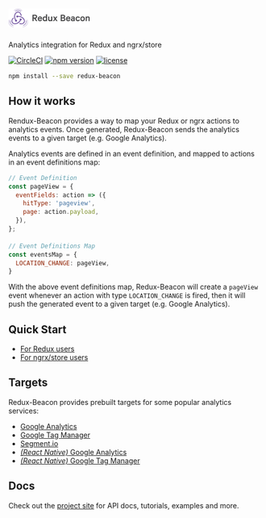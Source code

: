 # <img title="Redux-Beacon" src="https://raw.githubusercontent.com/rangle/redux-beacon/a46b988335ea5a817ba9d7ba0c4fff98fe30b57c/logo/redux-beacon-logo-dark.png" width="32%">

Analytics integration for Redux and ngrx/store

[![CircleCI](https://img.shields.io/circleci/project/github/rangle/redux-beacon.svg)](https://circleci.com/gh/rangle/redux-beacon)
[![npm version](https://img.shields.io/npm/v/redux-beacon.svg)](https://www.npmjs.com/package/redux-beacon)
[![license](https://img.shields.io/github/license/rangle/redux-beacon.svg)](LICENSE)

```bash
npm install --save redux-beacon
```

## How it works

Rendux-Beacon provides a way to map your Redux or ngrx actions to
analytics events. Once generated, Redux-Beacon sends the analytics
events to a given target (e.g. Google Analytics).

Analytics events are defined in an event definition, and mapped to
actions in an event definitions map:

```js
// Event Definition
const pageView = {
  eventFields: action => ({
    hitType: 'pageview',
    page: action.payload,
  }),
};

// Event Definitions Map
const eventsMap = {
  LOCATION_CHANGE: pageView,
}
```

With the above event definitions map, Redux-Beacon will create a
`pageView` event whenever an action with type `LOCATION_CHANGE` is
fired, then it will push the generated event to a given target
(e.g. Google Analytics).

## Quick Start
 - [For Redux users](https://rangle.github.io/redux-beacon/docs/quick-start/redux-users.html)
 - [For ngrx/store users](https://rangle.github.io/redux-beacon/docs/quick-start/ngrx-users.html)

## Targets
Redux-Beacon provides prebuilt targets for some popular analytics
services:

 - [Google Analytics](https://rangle.github.io/redux-beacon/docs/targets/google-analytics.html)
 - [Google Tag Manager](https://rangle.github.io/redux-beacon/docs/targets/google-tag-manager.html)
 - [Segment.io](https://rangle.github.io/redux-beacon/docs/targets/segment.html)
 - [_(React Native)_ Google Analytics](https://rangle.github.io/redux-beacon/docs/targets/react-native-google-analytics.html)
 - [_(React Native)_ Google Tag Manager](https://rangle.github.io/redux-beacon/docs/targets/react-native-google-tag-manager.html)

## Docs
Check out the [project site](https://rangle.github.io/redux-beacon/)
for API docs, tutorials, examples and more.
